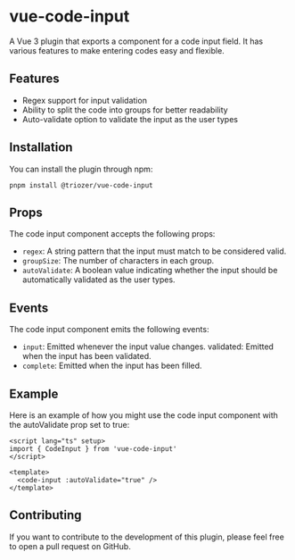 # vue-code-input

A Vue 3 plugin that exports a component for a code input field. It has various features to make entering codes easy and flexible.

## Features
- Regex support for input validation
- Ability to split the code into groups for better readability
- Auto-validate option to validate the input as the user types

## Installation
You can install the plugin through npm:

```shell
pnpm install @triozer/vue-code-input
```

## Props

The code input component accepts the following props:

- `regex`: A string pattern that the input must match to be considered valid.
- `groupSize`: The number of characters in each group.
- `autoValidate`: A boolean value indicating whether the input should be automatically validated as the user types.

## Events

The code input component emits the following events:

- `input`: Emitted whenever the input value changes.
validated: Emitted when the input has been validated.
- `complete`: Emitted when the input has been filled.

## Example
Here is an example of how you might use the code input component with the autoValidate prop set to true:

```vue
<script lang="ts" setup>
import { CodeInput } from 'vue-code-input'
</script>

<template>
  <code-input :autoValidate="true" />
</template>
```

## Contributing
If you want to contribute to the development of this plugin, please feel free to open a pull request on GitHub.